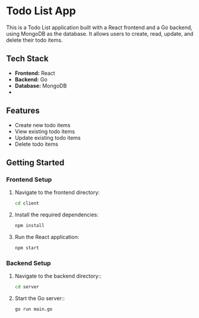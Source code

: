 # Todo List App
This is a Todo List application built with a React frontend and a Go backend, using MongoDB as the database. It allows users to create, read, update, and delete their todo items.


## Tech Stack
- **Frontend:** React
- **Backend:** Go
- **Database:** MongoDB
- 
## Features
- Create new todo items
- View existing todo items
- Update existing todo items
- Delete todo items

## Getting Started


### Frontend Setup

1. Navigate to the frontend directory:
   ```bash
   cd client
   ```
2. Install the required dependencies:
   ```bash
   npm install
   ```
3. Run the React application:
   ```bash
   npm start
   ```
### Backend Setup

1. Navigate to the backend directory::
   ```bash
   cd server
   ```
2. Start the Go server::
   ```bash
   go run main.go
   ```


